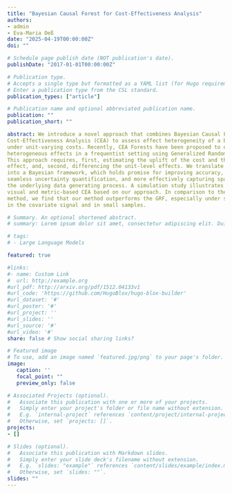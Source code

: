 ```yaml
---
title: "Bayesian Causal Forest for Cost-Effectiveness Analysis"
authors:
- admin
- Eva-Maria Oeß
date: "2025-04-19T00:00:00Z"
doi: ""

# Schedule page publish date (NOT publication's date).
publishDate: "2017-01-01T00:00:00Z"

# Publication type.
# Accepts a single type but formatted as a YAML list (for Hugo requirements).
# Enter a publication type from the CSL standard.
publication_types: ["article"]

# Publication name and optional abbreviated publication name.
publication: ""
publication_short: ""

abstract: We introduce a novel approach that combines Bayesian Causal Forests (BCF) with
Cost-Effectiveness Analysis (CEA) to assess effect heterogeneity of a binary treatment
under unit-varying costs. Recently, CEA Forests have been proposed to estimate
heterogeneous effects in a frequentist setting using Generalized Random Forests (GRF).
This approach requires, first, estimating the uplift of the cost and the outcome
effect, and, second, differencing the unit-level effects. We translate CEA Forests
into a Bayesian framework, which holds promise for improving accuracy, facilitating
seamless uncertainty quantification, and more effectively capturing sparsity within
the underlying data generating process. A simulation study illustrates guidelines for
visual and metric-based CEA based on our approach. In comparison to the GRF-based
method, we find that our method outperforms the GRF, especially under smoothness
in the covariate signal and in small samples.

# Summary. An optional shortened abstract.
# summary: Lorem ipsum dolor sit amet, consectetur adipiscing elit. Duis posuere tellus ac convallis placerat. Proin tincidunt magna sed ex sollicitudin condimentum.

# tags:
# - Large Language Models

featured: true

#links:
#- name: Custom Link
#  url: http://example.org
#url_pdf: http://arxiv.org/pdf/1512.04133v1
#url_code: 'https://github.com/HugoBlox/hugo-blox-builder'
#url_dataset: '#'
#url_poster: '#'
#url_project: ''
#url_slides: ''
#url_source: '#'
#url_video: '#'
share: false # Show social sharing links?

# Featured image
# To use, add an image named `featured.jpg/png` to your page's folder. 
image:
   caption: ''
   focal_point: ""
   preview_only: false

# Associated Projects (optional).
#   Associate this publication with one or more of your projects.
#   Simply enter your project's folder or file name without extension.
#   E.g. `internal-project` references `content/project/internal-project/index.md`.
#   Otherwise, set `projects: []`.
projects:
- []

# Slides (optional).
#   Associate this publication with Markdown slides.
#   Simply enter your slide deck's filename without extension.
#   E.g. `slides: "example"` references `content/slides/example/index.md`.
#   Otherwise, set `slides: ""`.
slides: ""
---
```





